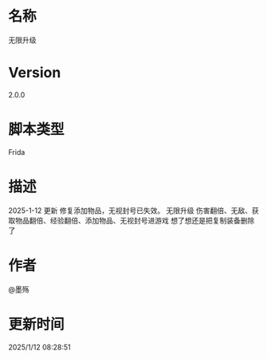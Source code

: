 # 名称
无限升级
# Version
2.0.0
# 脚本类型
Frida
# 描述
2025-1-12 更新 修复添加物品，无视封号已失效。
无限升级 伤害翻倍、无敌、获取物品翻倍、经验翻倍、添加物品、无视封号进游戏
想了想还是把复制装备删除了
# 作者
@墨殇
# 更新时间
2025/1/12 08:28:51